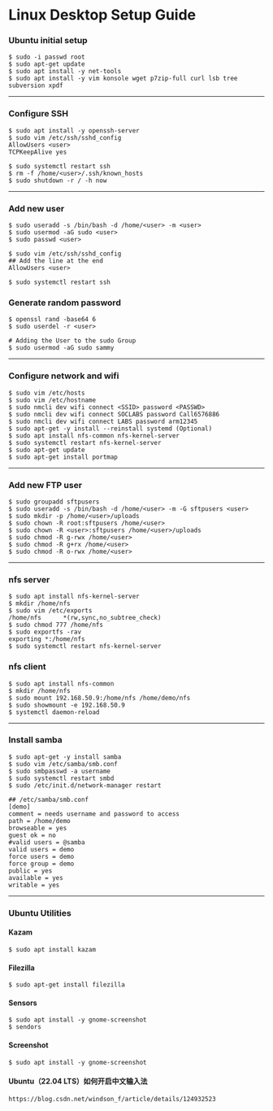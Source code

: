 # Linux Desktop Setup Guide

### Ubuntu initial setup
```
$ sudo -i passwd root
$ sudo apt-get update
$ sudo apt install -y net-tools
$ sudo apt install -y vim konsole wget p7zip-full curl lsb tree subversion xpdf
```

---
### Configure SSH
```
$ sudo apt install -y openssh-server
$ sudo vim /etc/ssh/sshd_config 
AllowUsers <user>
TCPKeepAlive yes
```
```
$ sudo systemctl restart ssh
$ rm -f /home/<user>/.ssh/known_hosts
$ sudo shutdown -r / -h now
```

---
### Add new user
```
$ sudo useradd -s /bin/bash -d /home/<user> -m <user>
$ sudo usermod -aG sudo <user>
$ sudo passwd <user>
```
```
$ sudo vim /etc/ssh/sshd_config
## Add the line at the end
AllowUsers <user>
```
```
$ sudo systemctl restart ssh
```

### Generate random password
```
$ openssl rand -base64 6
$ sudo userdel -r <user>
```
```
# Adding the User to the sudo Group
$ sudo usermod -aG sudo sammy
```

---
### Configure network and wifi
```
$ sudo vim /etc/hosts 
$ sudo vim /etc/hostname
$ sudo nmcli dev wifi connect <SSID> password <PASSWD>
$ sudo nmcli dev wifi connect SOCLABS password Call6576886
$ sudo nmcli dev wifi connect LABS password arm12345
$ sudo apt-get -y install --reinstall systemd (Optional)
$ sudo apt install nfs-common nfs-kernel-server
$ sudo systemctl restart nfs-kernel-server
$ sudo apt-get update
$ sudo apt-get install portmap
```
---
### Add new FTP user
```
$ sudo groupadd sftpusers
$ sudo useradd -s /bin/bash -d /home/<user> -m -G sftpusers <user>
$ sudo mkdir -p /home/<user>/uploads
$ sudo chown -R root:sftpusers /home/<user>
$ sudo chown -R <user>:sftpusers /home/<user>/uploads
$ sudo chmod -R g-rwx /home/<user>
$ sudo chmod -R g+rx /home/<user>
$ sudo chmod -R o-rwx /home/<user>
```

---
### nfs server
```
$ sudo apt install nfs-kernel-server
$ mkdir /home/nfs
$ sudo vim /etc/exports
/home/nfs      *(rw,sync,no_subtree_check)
$ sudo chmod 777 /home/nfs
$ sudo exportfs -rav
exporting *:/home/nfs
$ sudo systemctl restart nfs-kernel-server
```

### nfs client
```
$ sudo apt install nfs-common
$ mkdir /home/nfs
$ sudo mount 192.168.50.9:/home/nfs /home/demo/nfs
$ sudo showmount -e 192.168.50.9
$ systemctl daemon-reload
```

---
### Install samba
```
$ sudo apt-get -y install samba
$ sudo vim /etc/samba/smb.conf
$ sudo smbpasswd -a username
$ sudo systemctl restart smbd
$ sudo /etc/init.d/network-manager restart
```

```
## /etc/samba/smb.conf
[demo]
comment = needs username and password to access
path = /home/demo
browseable = yes
guest ok = no
#valid users = @samba
valid users = demo
force users = demo
force group = demo
public = yes
available = yes
writable = yes
```

---
### Ubuntu Utilities

#### Kazam
```
$ sudo apt install kazam
```

#### Filezilla
```
$ sudo apt-get install filezilla
```

#### Sensors
```
$ sudo apt install -y gnome-screenshot
$ sendors
```

#### Screenshot
```
$ sudo apt install -y gnome-screenshot
```

#### Ubuntu（22.04 LTS）如何开启中文输入法
```
https://blog.csdn.net/windson_f/article/details/124932523 
```


